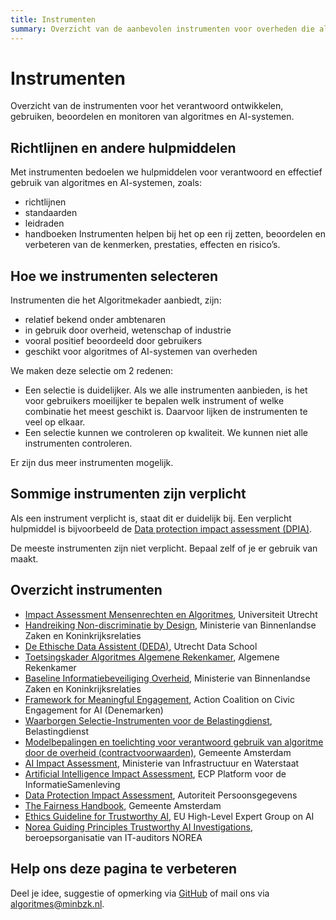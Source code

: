 ```yaml
---
title: Instrumenten
summary: Overzicht van de aanbevolen instrumenten voor overheden die algoritmes of AI ontwikkelen of gebruiken. De instrumenten helpen om te voldoen aan de eisen.
---
```

# Instrumenten
Overzicht van de instrumenten voor het verantwoord ontwikkelen, gebruiken, beoordelen en monitoren van algoritmes en AI-systemen.

## Richtlijnen en andere hulpmiddelen
Met instrumenten bedoelen we hulpmiddelen voor verantwoord en effectief gebruik van algoritmes en AI-systemen, zoals:

- richtlijnen
- standaarden
- leidraden
- handboeken
Instrumenten helpen bij het op een rij zetten, beoordelen en verbeteren van de kenmerken, prestaties, effecten en risico’s.

## Hoe we instrumenten selecteren
Instrumenten die het Algoritmekader aanbiedt, zijn:
- relatief bekend onder ambtenaren
- in gebruik door overheid, wetenschap of industrie 
- vooral positief beoordeeld door gebruikers
- geschikt voor algoritmes of AI-systemen van overheden

We maken deze selectie om 2 redenen:

- Een selectie is duidelijker. Als we alle instrumenten aanbieden, is het voor gebruikers moeilijker te bepalen welk instrument of welke combinatie het meest geschikt is. Daarvoor lijken de instrumenten te veel op elkaar.
- Een selectie kunnen we controleren op kwaliteit. We kunnen niet alle instrumenten controleren.

Er zijn dus meer instrumenten mogelijk.

## Sommige instrumenten zijn verplicht
Als een instrument verplicht is, staat dit er duidelijk bij. Een verplicht hulpmiddel is bijvoorbeeld de [Data protection impact assessment (DPIA)](https://minbzk.github.io/Algoritmekader/vereisten/dpia_verplicht_bij_hoog_risico).

De meeste instrumenten zijn niet verplicht. Bepaal zelf of je er gebruik van maakt. 

## Overzicht instrumenten
- [Impact Assessment Mensenrechten en Algoritmes](https://www.rijksoverheid.nl/documenten/rapporten/2021/02/25/impact-assessment-mensenrechten-en-algoritmes), Universiteit Utrecht
- [Handreiking Non-discriminatie by Design](https://www.rijksoverheid.nl/documenten/rapporten/2021/06/10/handreiking-non-discriminatie-by-design), Ministerie van Binnenlandse Zaken en Koninkrijksrelaties
- [De Ethische Data Assistent (DEDA)](https://deda.dataschool.nl/), Utrecht Data School
- [Toetsingskader Algoritmes Algemene Rekenkamer](https://www.rekenkamer.nl/onderwerpen/algoritmes/toetsingskader), Algemene Rekenkamer
- [Baseline Informatiebeveiliging Overheid](https://www.digitaleoverheid.nl/overzicht-van-alle-onderwerpen/cybersecurity/bio-en-ensia/baseline-informatiebeveiliging-overheid/), Ministerie van Binnenlandse Zaken en Koninkrijksrelaties
- [Framework for Meaningful Engagement](https://ecnl.org/publications/framework-meaningful-engagement-human-rights-impact-assessments-ai), Action Coalition on Civic Engagement for AI (Denemarken)
- [Waarborgen Selectie-Instrumenten voor de Belastingdienst](https://www.rijksoverheid.nl/documenten/publicaties/2023/01/02/beleidskader-waarborgenkader-voor-selectie-instrumenten-belastingdienst), Belastingdienst
- [Modelbepalingen en toelichting voor verantwoord gebruik van algoritme door de overheid (contractvoorwaarden)](https://openresearch.amsterdam/nl/page/80967/modelbepalingen-voor-gemeenten-voor-verantwoord-gebruik-van), Gemeente Amsterdam
- [AI Impact Assessment](https://www.rijksoverheid.nl/documenten/rapporten/2022/11/30/ai-impact-assessment-ministerie-van-infrastructuur-en-waterstaat), Ministerie van Infrastructuur en Waterstaat
- [Artificial Intelligence Impact Assessment](https://ecp.nl/artificial-intelligence-impact-assessment/), ECP Platform voor de InformatieSamenleving
- [Data Protection Impact Assessment](https://www.autoriteitpersoonsgegevens.nl/themas/basis-avg/praktisch-avg/data-protection-impact-assessment-dpia), Autoriteit Persoonsgegevens
- [The Fairness Handbook](https://openresearch.amsterdam/nl/page/87589/the-fairness-handbook), Gemeente Amsterdam
- [Ethics Guideline for Trustworthy AI](https://digital-strategy.ec.europa.eu/en/library/ethics-guidelines-trustworthy-ai), EU High-Level Expert Group on AI
- [Norea Guiding Principles Trustworthy AI Investigations](https://www.norea.nl/nieuws/publicatie-norea-guiding-principles-trustworthy-ai-investigations-update), beroepsorganisatie van IT-auditors NOREA

## Help ons deze pagina te verbeteren
Deel je idee, suggestie of opmerking via [GitHub](https://github.com/MinBZK/Algoritmekader/edit/main/docs/instrumenten/index.md) of mail ons via [algoritmes@minbzk.nl](mailto:algoritmes@minbzk.nl).
